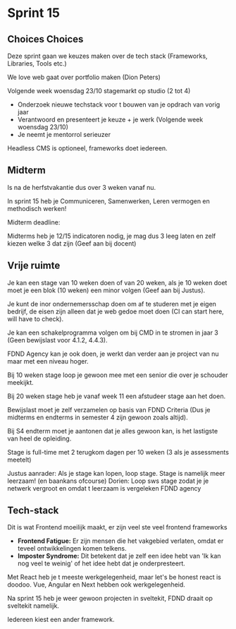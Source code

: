 # Sprint 15
## Choices Choices

Deze sprint gaan we keuzes maken over de tech stack (Frameworks, Libraries, Tools etc.)

We love web gaat over portfolio maken (Dion Peters)

Volgende week woensdag 23/10 stagemarkt op studio (2 tot 4)

- Onderzoek nieuwe techstack voor t bouwen van je opdrach van vorig jaar
- Verantwoord en presenteert je keuze + je werk (Volgende week woensdag 23/10)
- Je neemt je mentorrol serieuzer 

Headless CMS is optioneel, frameworks doet iedereen.

## Midterm
Is na de herfstvakantie dus over 3 weken vanaf nu.

In sprint 15 heb je Communiceren, Samenwerken, Leren vermogen en methodisch werken!

Midterm deadline: 

Midterms heb je 12/15 indicatoren nodig, je mag dus 3 leeg laten en zelf kiezen welke 3 dat zijn (Geef aan bij docent)

## Vrije ruimte
Je kan een stage van 10 weken doen of van 20 weken, als je 10 weken doet moet je een blok (10 weken) een minor volgen (Geef aan bij Justus).

Je kunt de inor ondernemersschap doen om af te studeren met je eigen bedrijf, de eisen zijn alleen dat je web gedoe moet doen (CI can start here, will have to check).

Je kan een schakelprogramma volgen om bij CMD in te stromen in jaar 3 (Geen bewijslast voor 4.1.2, 4.4.3).

FDND Agency kan je ook doen, je werkt dan verder aan je project van nu maar met een niveau hoger.

Bij 10 weken stage loop je gewoon mee met een senior die over je schouder meekijkt.

Bij 20 weken stage heb je vanaf week 11 een afstudeer stage aan het doen.

Bewijslast moet je zelf verzamelen op basis van FDND Criteria (Dus je midterms en endterms in semester 4 zijn gewoon zoals altijd).

Bij S4 endterm moet je aantonen dat je alles gewoon kan, is het lastigste van heel de opleiding.

Stage is full-time met 2 terugkom dagen per 10 weken (3 als je assessments meetelt)

Justus aanrader: Als je stage kan lopen, loop stage. Stage is namelijk meer leerzaam! (en baankans ofcourse)
Dorien: Loop sws stage zodat je je netwerk vergroot en omdat t leerzaam is vergeleken FDND agency

## Tech-stack
Dit is wat Frontend moeilijk maakt, er zijn veel ste veel frontend frameworks
- **Frontend Fatigue:** Er zijn mensen die het vakgebied verlaten, omdat er teveel ontwikkelingen komen telkens.
- **Imposter Syndrome:** Dit betekent dat je zelf een idee hebt van 'Ik kan nog veel te weinig' of het idee hebt dat je onderpresteert. 

Met React heb je t meeste werkgelegenheid, maar let's be honest react is doodoo.
Vue, Angular en Next hebben ook werkgelegenheid.

Na sprint 15 heb je weer gewoon projecten in sveltekit, FDND draait op sveltekit namelijk.

Iedereen kiest een ander framework.
